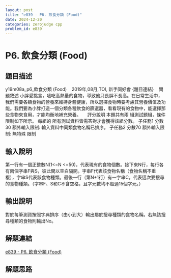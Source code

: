 ```yaml
---
layout: post
title: "e839 - P6. 飲食分類 (Food)"
date: 2024-12-20
categories: zerojudge cpp
problem_id: e839
---
```


# P6. 飲食分類 (Food)

## 題目描述

y19m08a_p6_飲食分類 (Food)    2019年,08月,TOI, 新手同好會  {題目連結}
  
問題敘述
小胖愛挑食，嗜吃高熱量的食物，導致他只長胖不長高。在日常生活中，我們需要各類食物的營養來維持身體健康，所以選擇食物時要考慮其營養價值及功能。我們要為小胖打造一個分類各種飲食的篩選器，看看現有的食物中，能選擇那些食物來食用，才能均衡地補充營養。
 
 
評分說明
本題共有兩 組測試題組，條件限制如下所示。 每組的 所有測試資料皆需答對才會獲得該組分數。
子任務1 分數30 額外輸入限制: 輸入資料中同類食物名稱已排序。
子任務2 分數70 額外輸入限制: 無特殊 限制

## 輸入說明

第一行有一個正整數N(1<=N <=50)，代表現有的食物個數。接下來N行，每行各有兩個字串F與S，彼此間以空白隔開。字串F代表該食物名稱（食物名稱不重複），字串S代表該食物種類。最後一行（第N+1行）有一字串C，代表這次要搜尋的食物種類。（字串F、S和C不含空格，且字元數均不超過15個字元。）

## 輸出說明

對於每筆測資按照字典排序（由小到大）輸出屬於搜尋種類的食物名稱。若無該搜尋種類的食物則輸出No。

## 解題連結

[e839 - P6. 飲食分類 (Food)](https://zerojudge.tw/ShowProblem?problemid=e839)

## 解題思路


